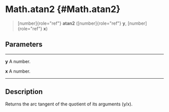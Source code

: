 Math.atan2 {#Math.atan2}
==========

> [number]{role="ref"} **atan2** ([number]{role="ref"} **y**,
> [number]{role="ref"} **x**)

Parameters
----------

  ------- -----------
  **y**   A number.

  **x**   A number.
  ------- -----------

Description
-----------

Returns the arc tangent of the quotient of its arguments (y/x).
